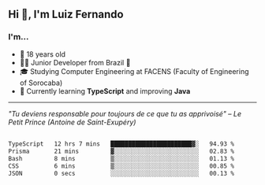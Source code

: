<h2>Hi 👋, I'm Luiz Fernando</h2>

### I'm...
* 🤟 18 years old
* 👨‍💻 Junior Developer from Brazil 💚
* 🎓 Studying Computer Engineering at FACENS (Faculty of Engineering of Sorocaba)
* 🔭 Currently learning **TypeScript** and improving **Java**

---

_"Tu deviens responsable pour toujours de ce que tu as apprivoisé" – Le Petit Prince (Antoine de Saint-Exupéry)_

##

<!--START_SECTION:waka-->

```txt
TypeScript   12 hrs 7 mins   ███████████████████████▓░   94.93 %
Prisma       21 mins         ▓░░░░░░░░░░░░░░░░░░░░░░░░   02.83 %
Bash         8 mins          ▒░░░░░░░░░░░░░░░░░░░░░░░░   01.13 %
CSS          6 mins          ▒░░░░░░░░░░░░░░░░░░░░░░░░   00.85 %
JSON         0 secs          ░░░░░░░░░░░░░░░░░░░░░░░░░   00.13 %
```

<!--END_SECTION:waka-->

